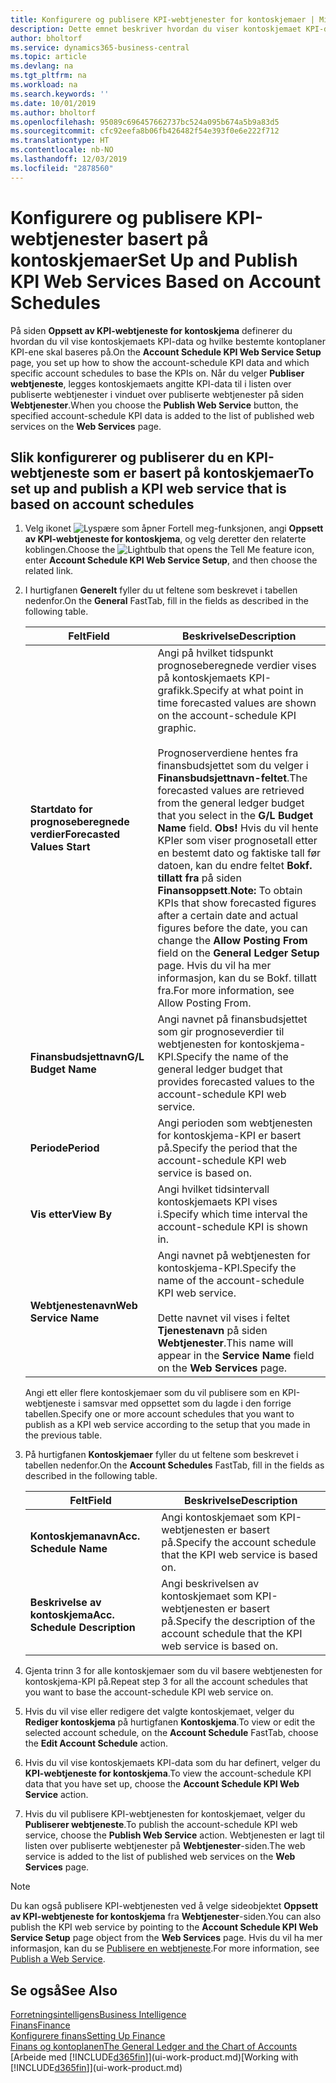 ```yaml
---
title: Konfigurere og publisere KPI-webtjenester for kontoskjemaer | Microsoft-dokumentasjon
description: Dette emnet beskriver hvordan du viser kontoskjemaet KPI-data som er basert på bestemte kontoskjemaer.
author: bholtorf
ms.service: dynamics365-business-central
ms.topic: article
ms.devlang: na
ms.tgt_pltfrm: na
ms.workload: na
ms.search.keywords: ''
ms.date: 10/01/2019
ms.author: bholtorf
ms.openlocfilehash: 95089c696457662737bc524a095b674a5b9a83d5
ms.sourcegitcommit: cfc92eefa8b06fb426482f54e393f0e6e222f712
ms.translationtype: HT
ms.contentlocale: nb-NO
ms.lasthandoff: 12/03/2019
ms.locfileid: "2878560"
---
```

# <a name="set-up-and-publish-kpi-web-services-based-on-account-schedules"></a><span data-ttu-id="b0cc6-103">Konfigurere og publisere KPI-webtjenester basert på kontoskjemaer</span><span class="sxs-lookup"><span data-stu-id="b0cc6-103">Set Up and Publish KPI Web Services Based on Account Schedules</span></span>
<span data-ttu-id="b0cc6-104">På siden **Oppsett av KPI-webtjeneste for kontoskjema** definerer du hvordan du vil vise kontoskjemaets KPI-data og hvilke bestemte kontoplaner KPI-ene skal baseres på.</span><span class="sxs-lookup"><span data-stu-id="b0cc6-104">On the **Account Schedule KPI Web Service Setup** page, you set up how to show the account-schedule KPI data and which specific account schedules to base the KPIs on.</span></span> <span data-ttu-id="b0cc6-105">Når du velger **Publiser webtjeneste**, legges kontoskjemaets angitte KPI-data til i listen over publiserte webtjenester i vinduet over publiserte webtjenester på siden **Webtjenester**.</span><span class="sxs-lookup"><span data-stu-id="b0cc6-105">When you choose the **Publish Web Service** button, the specified account-schedule KPI data is added to the list of published web services on the **Web Services** page.</span></span>  

## <a name="to-set-up-and-publish-a-kpi-web-service-that-is-based-on-account-schedules"></a><span data-ttu-id="b0cc6-106">Slik konfigurerer og publiserer du en KPI-webtjeneste som er basert på kontoskjemaer</span><span class="sxs-lookup"><span data-stu-id="b0cc6-106">To set up and publish a KPI web service that is based on account schedules</span></span>  
1.  <span data-ttu-id="b0cc6-107">Velg ikonet ![Lyspære som åpner Fortell meg-funksjonen](media/ui-search/search_small.png "Fortell hva du vil gjøre"), angi **Oppsett av KPI-webtjeneste for kontoskjema**, og velg deretter den relaterte koblingen.</span><span class="sxs-lookup"><span data-stu-id="b0cc6-107">Choose the ![Lightbulb that opens the Tell Me feature](media/ui-search/search_small.png "Tell me what you want to do") icon, enter **Account Schedule KPI Web Service Setup**, and then choose the related link.</span></span>  
2.  <span data-ttu-id="b0cc6-108">I hurtigfanen **Generelt** fyller du ut feltene som beskrevet i tabellen nedenfor.</span><span class="sxs-lookup"><span data-stu-id="b0cc6-108">On the **General** FastTab, fill in the fields as described in the following table.</span></span>  

    |<span data-ttu-id="b0cc6-109">Felt</span><span class="sxs-lookup"><span data-stu-id="b0cc6-109">Field</span></span>|<span data-ttu-id="b0cc6-110">Beskrivelse</span><span class="sxs-lookup"><span data-stu-id="b0cc6-110">Description</span></span>|  
    |---------------------------------|---------------------------------------|  
    |<span data-ttu-id="b0cc6-111">**Startdato for prognoseberegnede verdier**</span><span class="sxs-lookup"><span data-stu-id="b0cc6-111">**Forecasted Values Start**</span></span>|<span data-ttu-id="b0cc6-112">Angi på hvilket tidspunkt prognoseberegnede verdier vises på kontoskjemaets KPI-grafikk.</span><span class="sxs-lookup"><span data-stu-id="b0cc6-112">Specify at what point in time forecasted values are shown on the account-schedule KPI graphic.</span></span><br /><br /> <span data-ttu-id="b0cc6-113">Prognoserverdiene hentes fra finansbudsjettet som du velger i **Finansbudsjettnavn-feltet**.</span><span class="sxs-lookup"><span data-stu-id="b0cc6-113">The forecasted values are retrieved from the general ledger budget that you select in the **G/L Budget Name** field.</span></span> <span data-ttu-id="b0cc6-114">**Obs!** Hvis du vil hente KPIer som viser prognosetall etter en bestemt dato og faktiske tall før datoen, kan du endre feltet **Bokf. tillatt fra** på siden **Finansoppsett**.</span><span class="sxs-lookup"><span data-stu-id="b0cc6-114">**Note:**  To obtain KPIs that show forecasted figures after a certain date and actual figures before the date, you can change the **Allow Posting From** field on the **General Ledger Setup** page.</span></span> <span data-ttu-id="b0cc6-115">Hvis du vil ha mer informasjon, kan du se Bokf. tillatt fra.</span><span class="sxs-lookup"><span data-stu-id="b0cc6-115">For more information, see Allow Posting From.</span></span>|  
    |<span data-ttu-id="b0cc6-116">**Finansbudsjettnavn**</span><span class="sxs-lookup"><span data-stu-id="b0cc6-116">**G/L Budget Name**</span></span>|<span data-ttu-id="b0cc6-117">Angi navnet på finansbudsjettet som gir prognoseverdier til webtjenesten for kontoskjema-KPI.</span><span class="sxs-lookup"><span data-stu-id="b0cc6-117">Specify the name of the general ledger budget that provides forecasted values to the account-schedule KPI web service.</span></span>|  
    |<span data-ttu-id="b0cc6-118">**Periode**</span><span class="sxs-lookup"><span data-stu-id="b0cc6-118">**Period**</span></span>|<span data-ttu-id="b0cc6-119">Angi perioden som webtjenesten for kontoskjema-KPI er basert på.</span><span class="sxs-lookup"><span data-stu-id="b0cc6-119">Specify the period that the account-schedule KPI web service is based on.</span></span>|  
    |<span data-ttu-id="b0cc6-120">**Vis etter**</span><span class="sxs-lookup"><span data-stu-id="b0cc6-120">**View By**</span></span>|<span data-ttu-id="b0cc6-121">Angi hvilket tidsintervall kontoskjemaets KPI vises i.</span><span class="sxs-lookup"><span data-stu-id="b0cc6-121">Specify which time interval the account-schedule KPI is shown in.</span></span>|  
    |<span data-ttu-id="b0cc6-122">**Webtjenestenavn**</span><span class="sxs-lookup"><span data-stu-id="b0cc6-122">**Web Service Name**</span></span>|<span data-ttu-id="b0cc6-123">Angi navnet på webtjenesten for kontoskjema-KPI.</span><span class="sxs-lookup"><span data-stu-id="b0cc6-123">Specify the name of the account-schedule KPI web service.</span></span><br /><br /> <span data-ttu-id="b0cc6-124">Dette navnet vil vises i feltet **Tjenestenavn** på siden **Webtjenester**.</span><span class="sxs-lookup"><span data-stu-id="b0cc6-124">This name will appear in the **Service Name** field on the **Web Services** page.</span></span>|  

    <span data-ttu-id="b0cc6-125">Angi ett eller flere kontoskjemaer som du vil publisere som en KPI-webtjeneste i samsvar med oppsettet som du lagde i den forrige tabellen.</span><span class="sxs-lookup"><span data-stu-id="b0cc6-125">Specify one or more account schedules that you want to publish as a KPI web service according to the setup that you made in the previous table.</span></span>  

3.  <span data-ttu-id="b0cc6-126">På hurtigfanen **Kontoskjemaer** fyller du ut feltene som beskrevet i tabellen nedenfor.</span><span class="sxs-lookup"><span data-stu-id="b0cc6-126">On the **Account Schedules** FastTab, fill in the fields as described in the following table.</span></span>  

    |<span data-ttu-id="b0cc6-127">Felt</span><span class="sxs-lookup"><span data-stu-id="b0cc6-127">Field</span></span>|<span data-ttu-id="b0cc6-128">Beskrivelse</span><span class="sxs-lookup"><span data-stu-id="b0cc6-128">Description</span></span>|  
    |---------------------------------|---------------------------------------|  
    |<span data-ttu-id="b0cc6-129">**Kontoskjemanavn**</span><span class="sxs-lookup"><span data-stu-id="b0cc6-129">**Acc. Schedule Name**</span></span>|<span data-ttu-id="b0cc6-130">Angi kontoskjemaet som KPI-webtjenesten er basert på.</span><span class="sxs-lookup"><span data-stu-id="b0cc6-130">Specify the account schedule that the KPI web service is based on.</span></span>|  
    |<span data-ttu-id="b0cc6-131">**Beskrivelse av kontoskjema**</span><span class="sxs-lookup"><span data-stu-id="b0cc6-131">**Acc. Schedule Description**</span></span>|<span data-ttu-id="b0cc6-132">Angi beskrivelsen av kontoskjemaet som KPI-webtjenesten er basert på.</span><span class="sxs-lookup"><span data-stu-id="b0cc6-132">Specify the description of the account schedule that the KPI web service is based on.</span></span>|  

4.  <span data-ttu-id="b0cc6-133">Gjenta trinn 3 for alle kontoskjemaer som du vil basere webtjenesten for kontoskjema-KPI på.</span><span class="sxs-lookup"><span data-stu-id="b0cc6-133">Repeat step 3 for all the account schedules that you want to base the account-schedule KPI web service on.</span></span>  
5.  <span data-ttu-id="b0cc6-134">Hvis du vil vise eller redigere det valgte kontoskjemaet, velger du **Rediger kontoskjema** på hurtigfanen **Kontoskjema**.</span><span class="sxs-lookup"><span data-stu-id="b0cc6-134">To view or edit the selected account schedule, on the **Account Schedule** FastTab, choose the **Edit Account Schedule** action.</span></span>  
6.  <span data-ttu-id="b0cc6-135">Hvis du vil vise kontoskjemaets KPI-data som du har definert, velger du **KPI-webtjeneste for kontoskjema**.</span><span class="sxs-lookup"><span data-stu-id="b0cc6-135">To view the account-schedule KPI data that you have set up, choose the **Account Schedule KPI Web Service** action.</span></span>  
7.  <span data-ttu-id="b0cc6-136">Hvis du vil publisere KPI-webtjenesten for kontoskjemaet, velger du **Publiserer webtjeneste**.</span><span class="sxs-lookup"><span data-stu-id="b0cc6-136">To publish the account-schedule KPI web service, choose the **Publish Web Service** action.</span></span> <span data-ttu-id="b0cc6-137">Webtjenesten er lagt til listen over publiserte webtjenester på **Webtjenester**-siden.</span><span class="sxs-lookup"><span data-stu-id="b0cc6-137">The web service is added to the list of published web services on the **Web Services** page.</span></span>  

> [!NOTE]  
>  <span data-ttu-id="b0cc6-138">Du kan også publisere KPI-webtjenesten ved å velge sideobjektet **Oppsett av KPI-webtjeneste for kontoskjema** fra **Webtjenester**-siden.</span><span class="sxs-lookup"><span data-stu-id="b0cc6-138">You can also publish the KPI web service by pointing to the **Account Schedule KPI Web Service Setup** page object from the **Web Services** page.</span></span> <span data-ttu-id="b0cc6-139">Hvis du vil ha mer informasjon, kan du se [Publisere en webtjeneste](across-how-publish-web-service.md).</span><span class="sxs-lookup"><span data-stu-id="b0cc6-139">For more information, see [Publish a Web Service](across-how-publish-web-service.md).</span></span>  

## <a name="see-also"></a><span data-ttu-id="b0cc6-140">Se også</span><span class="sxs-lookup"><span data-stu-id="b0cc6-140">See Also</span></span>  
[<span data-ttu-id="b0cc6-141">Forretningsintelligens</span><span class="sxs-lookup"><span data-stu-id="b0cc6-141">Business Intelligence</span></span>](bi.md)  
[<span data-ttu-id="b0cc6-142">Finans</span><span class="sxs-lookup"><span data-stu-id="b0cc6-142">Finance</span></span>](finance.md)  
[<span data-ttu-id="b0cc6-143">Konfigurere finans</span><span class="sxs-lookup"><span data-stu-id="b0cc6-143">Setting Up Finance</span></span>](finance-setup-finance.md)  
[<span data-ttu-id="b0cc6-144">Finans og kontoplanen</span><span class="sxs-lookup"><span data-stu-id="b0cc6-144">The General Ledger and the Chart of Accounts</span></span>](finance-general-ledger.md)  
<span data-ttu-id="b0cc6-145">[Arbeide med [!INCLUDE[d365fin](includes/d365fin_md.md)]](ui-work-product.md)</span><span class="sxs-lookup"><span data-stu-id="b0cc6-145">[Working with [!INCLUDE[d365fin](includes/d365fin_md.md)]](ui-work-product.md)</span></span>
